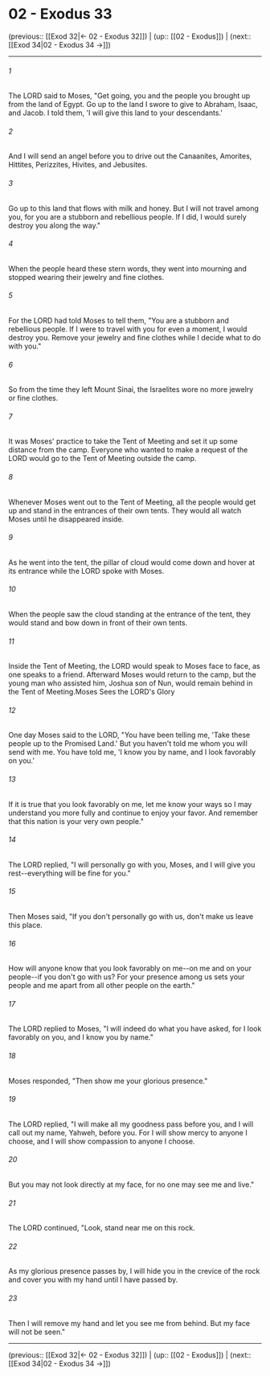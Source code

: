 # 02 - Exodus 33

(previous:: [[Exod 32|← 02 - Exodus 32]]) | (up:: [[02 - Exodus]]) | (next:: [[Exod 34|02 - Exodus 34 →]])

***


###### 1 
The LORD said to Moses, "Get going, you and the people you brought up from the land of Egypt. Go up to the land I swore to give to Abraham, Isaac, and Jacob. I told them, 'I will give this land to your descendants.' 

###### 2 
And I will send an angel before you to drive out the Canaanites, Amorites, Hittites, Perizzites, Hivites, and Jebusites. 

###### 3 
Go up to this land that flows with milk and honey. But I will not travel among you, for you are a stubborn and rebellious people. If I did, I would surely destroy you along the way." 

###### 4 
When the people heard these stern words, they went into mourning and stopped wearing their jewelry and fine clothes. 

###### 5 
For the LORD had told Moses to tell them, "You are a stubborn and rebellious people. If I were to travel with you for even a moment, I would destroy you. Remove your jewelry and fine clothes while I decide what to do with you." 

###### 6 
So from the time they left Mount Sinai, the Israelites wore no more jewelry or fine clothes. 

###### 7 
It was Moses' practice to take the Tent of Meeting and set it up some distance from the camp. Everyone who wanted to make a request of the LORD would go to the Tent of Meeting outside the camp. 

###### 8 
Whenever Moses went out to the Tent of Meeting, all the people would get up and stand in the entrances of their own tents. They would all watch Moses until he disappeared inside. 

###### 9 
As he went into the tent, the pillar of cloud would come down and hover at its entrance while the LORD spoke with Moses. 

###### 10 
When the people saw the cloud standing at the entrance of the tent, they would stand and bow down in front of their own tents. 

###### 11 
Inside the Tent of Meeting, the LORD would speak to Moses face to face, as one speaks to a friend. Afterward Moses would return to the camp, but the young man who assisted him, Joshua son of Nun, would remain behind in the Tent of Meeting.Moses Sees the LORD's Glory 

###### 12 
One day Moses said to the LORD, "You have been telling me, 'Take these people up to the Promised Land.' But you haven't told me whom you will send with me. You have told me, 'I know you by name, and I look favorably on you.' 

###### 13 
If it is true that you look favorably on me, let me know your ways so I may understand you more fully and continue to enjoy your favor. And remember that this nation is your very own people." 

###### 14 
The LORD replied, "I will personally go with you, Moses, and I will give you rest--everything will be fine for you." 

###### 15 
Then Moses said, "If you don't personally go with us, don't make us leave this place. 

###### 16 
How will anyone know that you look favorably on me--on me and on your people--if you don't go with us? For your presence among us sets your people and me apart from all other people on the earth." 

###### 17 
The LORD replied to Moses, "I will indeed do what you have asked, for I look favorably on you, and I know you by name." 

###### 18 
Moses responded, "Then show me your glorious presence." 

###### 19 
The LORD replied, "I will make all my goodness pass before you, and I will call out my name, Yahweh, before you. For I will show mercy to anyone I choose, and I will show compassion to anyone I choose. 

###### 20 
But you may not look directly at my face, for no one may see me and live." 

###### 21 
The LORD continued, "Look, stand near me on this rock. 

###### 22 
As my glorious presence passes by, I will hide you in the crevice of the rock and cover you with my hand until I have passed by. 

###### 23 
Then I will remove my hand and let you see me from behind. But my face will not be seen."

***

(previous:: [[Exod 32|← 02 - Exodus 32]]) | (up:: [[02 - Exodus]]) | (next:: [[Exod 34|02 - Exodus 34 →]])
